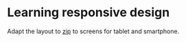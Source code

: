 # Learning responsive design

Adapt the layout to [zip](https://github.com/becodeorg/BXL-Johnson-4.14/blob/master/03-HTML-CSS/responsive/exo-respons.zip) to screens for tablet and smartphone.
